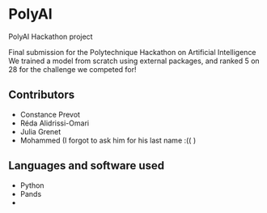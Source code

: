# PolyAI
PolyAI Hackathon project

Final submission for the Polytechnique Hackathon on Artificial Intelligence
We trained a model from scratch using external packages, and ranked 5 on 28 for the challenge we competed for!

## Contributors
* Constance Prevot
* Réda Alidrissi-Omari
* Julia Grenet
* Mohammed (I forgot to ask him for his last name :(( )

## Languages and software used
* Python
* Pands
* 
